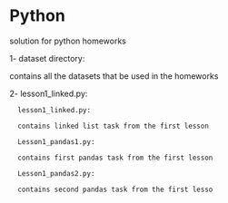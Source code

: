 # Python
solution for python homeworks 


1- dataset directory:

contains all the datasets that be used in the homeworks


2- lesson1_linked.py:

      lesson1_linked.py:

      contains linked list task from the first lesson

      Lesson1_pandas1.py:

      contains first pandas task from the first lesson

      Lesson1_pandas2.py:

      contains second pandas task from the first lesso
